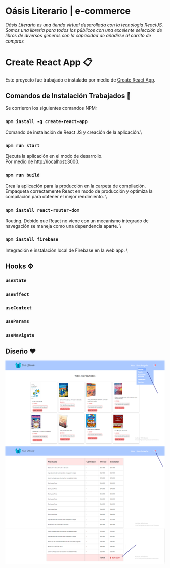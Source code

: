# Oásis Literario | e-commerce

_Oásis Literario es una tienda virtual desarollada con la tecnología ReactJS. Somos una librería para todos los públicos con una excelente selección de libros de diversos géneros con la capacidad de añadirse al carrito de compras_

# Create React App 📋

Este proyecto fue trabajado e instalado por medio de [Create React App](https://github.com/facebook/create-react-app).

## Comandos de Instalación Trabajados 🔧

Se corrieron los siguientes comandos  NPM:

### `npm install -g create-react-app`

Comando de instalación de React JS y creación de la aplicación.\

### `npm run start`
Ejecuta la aplicación en el modo de desarrollo. \
Por medio de [http://localhost:3000](http://localhost:3000).

### `npm run build`

Crea la aplicación para la producción en la carpeta de compilación. Empaqueta correctamente React en modo de producción y optimiza la compilación para obtener el mejor rendimiento. \

### `npm install react-router-dom`

Routing. Debido que React no viene con un mecanismo integrado de navegación se maneja como una dependencia aparte. \

### `npm install firebase`

Integración e instalación local de Firebase en la web app. \

## Hooks ⚙️

### `useState`
### `useEffect` 
### `useContext`
### `useParams` 
### `useNavigate`

## Diseño ❤️
![img](https://raw.githubusercontent.com/GisellMelissa/E-Commerce-React-JS/main/public/view-products.png)
![img](https://raw.githubusercontent.com/GisellMelissa/E-Commerce-React-JS/main/public/view-cart.png)
![img](https://raw.githubusercontent.com/GisellMelissa/E-Commerce-React-JS/main/public/view-cart2.png)